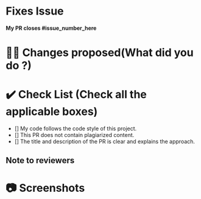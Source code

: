 # Fixes Issue

**My PR closes #issue_number_here**

# 👨‍💻 Changes proposed(What did you do ?)

# ✔️ Check List (Check all the applicable boxes)
<!-- Mark all the applicable boxes. To mark the box as done follow the following conventions -->

<!--
[x] - Correct; marked as done
[X] - Correct; marked as done

[ ] - Not correct; marked as **not** done
-->

- [] My code follows the code style of this project.
- [] This PR does not contain plagiarized content.
- [] The title and description of the PR is clear and explains the approach.

##  Note to reviewers

<!-- Add notes to reviewers if applicable -->

# 📷 Screenshots

<!-- Add all the screenshots which support your changes -->

